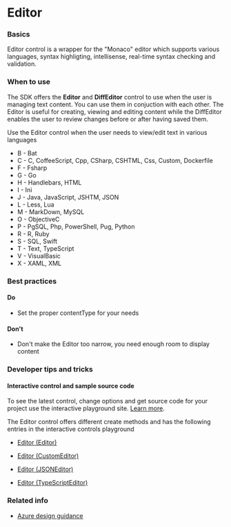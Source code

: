 ﻿# Editor

 
<a name="basics"></a>
### Basics
Editor control is a wrapper for the "Monaco" editor which supports various languages, syntax highligting, intellisense, real-time syntax checking and validation.


<!-- TODO get an IMAGE to embed here -->

<!-- TODO get an SAMPLE CODE to embed here -->

 
<a name="when-to-use"></a>
### When to use
The SDK offers the **Editor** and **DiffEditor** control to use when the user is managing text content.  You can use them in conjuction with each other. The Editor is useful for creating, viewing and editing content while the DiffEditor enables the user to review changes before or after having saved them.

Use the Editor control when the user needs to view/edit text in various languages
* B - Bat
* C - C, CoffeeScript, Cpp, CSharp, CSHTML, Css, Custom, Dockerfile
* F - Fsharp
* G - Go
* H - Handlebars, HTML
* I - Ini
* J - Java, JavaScript, JSHTM, JSON
* L - Less, Lua
* M - MarkDown, MySQL
* O - ObjectiveC
* P - PgSQL, Php, PowerShell, Pug, Python
* R - R, Ruby
* S - SQL, Swift
* T - Text, TypeScript
* V - VisualBasic
* X - XAML, XML



 
<a name="best-practices"></a>
### Best practices

<a name="best-practices-do"></a>
#### Do

* Set the proper contentType for your needs

<a name="best-practices-don-t"></a>
#### Don&#39;t

* Don't make the Editor too narrow, you need enough room to display content




 
<a name="developer-tips-and-tricks"></a>
### Developer tips and tricks



<a name="developer-tips-and-tricks-interactive-control-and-sample-source-code"></a>
#### Interactive control and sample source code
To see the latest control, change options and get source code for your project use the interactive playground site.  [Learn more](./top-extensions-controls-playground.md).

The Editor control offers different create methods and has the following entries in the interactive controls playground

*  <a href="https://ms.portal.azure.com/?Microsoft_Azure_Playground=true#blade/Microsoft_Azure_Playground/ControlsIndexBlade/Editor_createEditor_Playground" target="_blank">Editor (Editor)</a>

*  <a href="https://ms.portal.azure.com/?Microsoft_Azure_Playground=true#blade/Microsoft_Azure_Playground/ControlsIndexBlade/Editor_createCustomEditor_Playground" target="_blank">Editor (CustomEditor)</a>

*  <a href="https://ms.portal.azure.com/?Microsoft_Azure_Playground=true#blade/Microsoft_Azure_Playground/ControlsIndexBlade/Editor_createJSONEditor_Playground" target="_blank">Editor (JSONEditor)</a>

*  <a href="https://ms.portal.azure.com/?Microsoft_Azure_Playground=true#blade/Microsoft_Azure_Playground/ControlsIndexBlade/Editor_createTypeScriptEditor_Playground" target="_blank">Editor (TypeScriptEditor)</a>

 

 
<a name="related-info"></a>
### Related info

* [Azure design guidance](http://aka.ms/portalfx/design)


